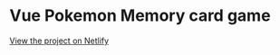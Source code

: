# Vue Pokemon Memory card game

<a href="https://main--astounding-croquembouche-a070fa.netlify.app/">View the project on Netlify</a>
